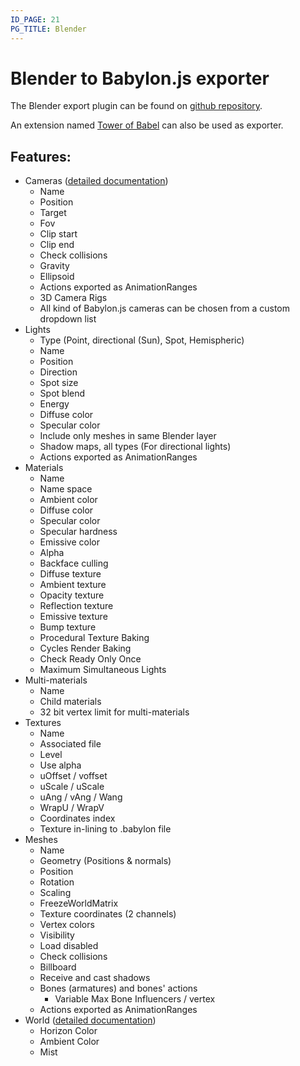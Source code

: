 ```yaml
---
ID_PAGE: 21
PG_TITLE: Blender
---
```

# Blender to Babylon.js exporter

The Blender export plugin can be found on [github repository](https://github.com/BabylonJS/Babylon.js/tree/master/Exporters/Blender).

An extension named [Tower of Babel](https://github.com/BabylonJS/Extensions/tree/master/QueuedInterpolation/Blender) can also be used as exporter.

## Features: 

* Cameras ([detailed documentation](Doc/cameras))
  * Name
  * Position
  * Target
  * Fov
  * Clip start
  * Clip end
  * Check collisions
  * Gravity
  * Ellipsoid
  * Actions exported as AnimationRanges
  * 3D Camera Rigs
  * All kind of Babylon.js cameras can be chosen from a custom dropdown list
* Lights
  * Type (Point, directional (Sun), Spot, Hemispheric)
  * Name
  * Position
  * Direction
  * Spot size
  * Spot blend 
  * Energy
  * Diffuse color
  * Specular color
  * Include only meshes in same Blender layer
  * Shadow maps, all types (For directional lights)
  * Actions exported as AnimationRanges
* Materials
  * Name
  * Name space
  * Ambient color
  * Diffuse color
  * Specular color
  * Specular hardness
  * Emissive color
  * Alpha
  * Backface culling
  * Diffuse texture
  * Ambient texture
  * Opacity texture
  * Reflection texture
  * Emissive texture
  * Bump texture
  * Procedural Texture Baking
  * Cycles Render Baking
  * Check Ready Only Once
  * Maximum Simultaneous Lights
* Multi-materials
  * Name
  * Child materials
  * 32 bit vertex limit for multi-materials
* Textures
  * Name
  * Associated file
  * Level
  * Use alpha
  * uOffset / voffset
  * uScale / uScale
  * uAng / vAng / Wang
  * WrapU / WrapV
  * Coordinates index
  * Texture in-lining to .babylon file
* Meshes
  * Name
  * Geometry (Positions & normals)
  * Position
  * Rotation
  * Scaling
  * FreezeWorldMatrix
  * Texture coordinates (2 channels)
  * Vertex colors
  * Visibility
  * Load disabled
  * Check collisions
  * Billboard
  * Receive and cast shadows
  * Bones (armatures) and bones' actions
    * Variable Max Bone Influencers / vertex
  * Actions exported as AnimationRanges
* World  ([detailed documentation](Doc/world))
  * Horizon Color
  * Ambient Color
  * Mist